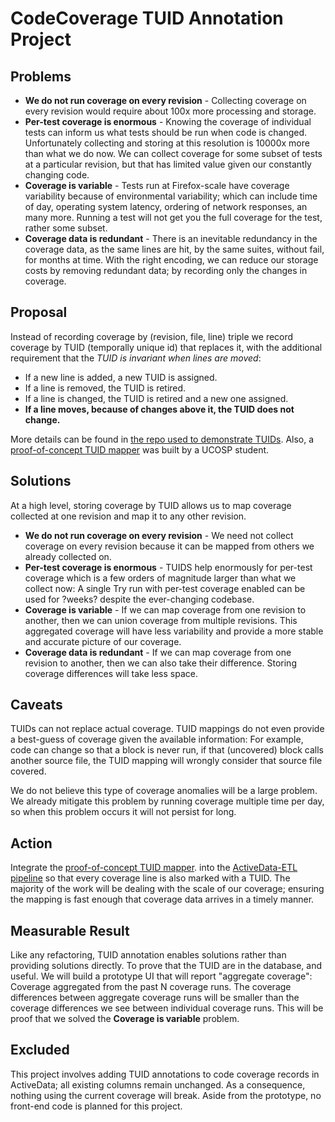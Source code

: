 # CodeCoverage TUID Annotation Project

## Problems

* **We do not run coverage on every revision** - Collecting coverage on every revision would require about 100x more processing and storage.  
* **Per-test coverage is enormous** - Knowing the coverage of individual tests can inform us what tests should be run when code is changed.  Unfortunately collecting and storing at this resolution is 10000x more than what we do now. We can collect coverage for some subset of tests at a particular revision, but that has limited value given our constantly changing code.   
* **Coverage is variable** - Tests run at Firefox-scale have coverage variability because of environmental variability; which can include time of day, operating system latency, ordering of network responses, an many more. Running a test will not get you the full coverage for the test, rather some subset.
* **Coverage data is redundant** - There is an inevitable redundancy in the coverage data, as the same lines are hit, by the same suites, without fail, for months at time. With the right encoding, we can reduce our storage costs by removing redundant data; by recording only the changes in coverage.

## Proposal

Instead of recording coverage by (revision, file, line) triple we record coverage by TUID (temporally unique id) that replaces it, with the additional requirement that the *TUID is invariant when lines are moved*: 

* If a new line is added, a new TUID is assigned. 
* If a line is removed, the TUID is retired.
* If a line is changed, the TUID is retired and a new one assigned.  
* **If a line moves, because of changes above it, the TUID does not change.** 

More details can be found in [the repo used to demonstrate TUIDs](https://github.com/klahnakoski/diff-algebra#a-better-solution). Also, a [proof-of-concept TUID mapper](https://github.com/brockajones/TID) was built by a UCOSP student.

## Solutions

At a high level, storing coverage by TUID allows us to map coverage collected at one revision and map it to any other revision. 

* **We do not run coverage on every revision** - We need not collect coverage on every revision because it can be mapped from others we already collected on.
* **Per-test coverage is enormous** - TUIDS help enormously for per-test coverage which is a few orders of magnitude larger than what we collect now: A single Try run with per-test coverage enabled can be used for ?weeks? despite the ever-changing codebase.   
* **Coverage is variable** - If we can map coverage from one revision to another, then we can union coverage from multiple revisions. This aggregated coverage will have less variability and provide a more stable and accurate picture of our coverage.
* **Coverage data is redundant** - If we can map coverage from one revision to another, then we can also take their difference. Storing coverage differences will take less space.   
 
## Caveats

TUIDs can not replace actual coverage. TUID mappings do not even provide a best-guess of coverage given the available information: For example, code can change so that a block is never run, if that (uncovered) block calls another source file, the TUID mapping will wrongly consider that source file covered.

We do not believe this type of coverage anomalies will be a large problem. We already mitigate this problem by running coverage multiple time per day, so when this problem occurs it will not persist for long.

## Action

Integrate the [proof-of-concept TUID mapper](https://github.com/brockajones/TID). into the [ActiveData-ETL pipeline](https://github.com/klahnakoski/ActiveData-ETL) so that every coverage line is also marked with a TUID. The majority of the work will be dealing with the scale of our coverage; ensuring the mapping is fast enough that coverage data arrives in a timely manner. 

## Measurable Result

Like any refactoring, TUID annotation enables solutions rather than providing solutions directly. To prove that the TUID are in the database, and useful. We will build a prototype UI that will report "aggregate coverage": Coverage aggregated from the past N coverage runs. The coverage differences between aggregate coverage runs will be smaller than the coverage differences we see between individual coverage runs. This will be proof that we solved the **Coverage is variable** problem.

## Excluded

This project involves adding TUID annotations to code coverage records in ActiveData; all existing columns remain unchanged. As a consequence, nothing using the current coverage will break. Aside from the prototype, no front-end code is planned for this project.


